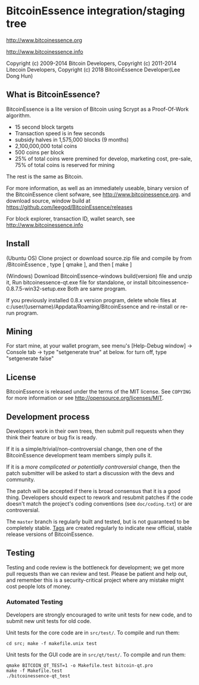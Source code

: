 BitcoinEssence integration/staging tree
================================

http://www.bitcoinessence.org

http://www.bitcoinessence.info

Copyright (c) 2009-2014 Bitcoin Developers, Copyright (c) 2011-2014 Litecoin Developers, Copyright (c) 2018 BitcoinEssence Developer(Lee Dong Hun)

What is BitcoinEssence?
----------------

BitcoinEssence is a lite version of Bitcoin using Scrypt as a Proof-Of-Work algorithm.
 - 15 second block targets 
 - Transaction speed is in few seconds
 - subsidy halves in 1,575,000 blocks (9 months)
 - 2,100,000,000 total coins
 - 500 coins per block
 - 25% of total coins were premined for develop, marketing cost, pre-sale, 75% of total coins is reserved for mining
 
 
The rest is the same as Bitcoin.  

For more information, as well as an immediately useable, binary version of
the BitcoinEssence client sofware, see http://www.bitcoinessence.org.
and download source, window build at https://github.com/leegod/BitcoinEssence/releases


For block explorer, transaction ID, wallet search, see http://www.bitcoinessence.info 

Install
-------
(Ubuntu OS)
Clone project or download source.zip file and compile by from /BitcoinEssence , type [ qmake ], and then [ make ]
 
(Windows)
Download BitcoinEssence-windows build(version) file and unzip it, 
Run bitcoinessence-qt.exe file for standalone, or install bitcoinessence-0.8.7.5-win32-setup.exe
Both are same program.

If you previously installed 0.8.x version program, delete whole files at c:/user/(username)/Appdata/Roaming/BitcoinEssence
and re-install or re-run program. 


Mining
-------
For start mine, at your wallet program, see menu's [Help-Debug window] -> Console tab -> type "setgenerate true" at below.
for turn off, type "setgenerate false"

 
License
-------

BitcoinEssence is released under the terms of the MIT license. See `COPYING` for more
information or see http://opensource.org/licenses/MIT.

Development process
-------------------

Developers work in their own trees, then submit pull requests when they think
their feature or bug fix is ready.

If it is a simple/trivial/non-controversial change, then one of the BitcoinEssence
development team members simply pulls it.

If it is a *more complicated or potentially controversial* change, then the patch
submitter will be asked to start a discussion with the devs and community.

The patch will be accepted if there is broad consensus that it is a good thing.
Developers should expect to rework and resubmit patches if the code doesn't
match the project's coding conventions (see `doc/coding.txt`) or are
controversial.

The `master` branch is regularly built and tested, but is not guaranteed to be
completely stable. [Tags](https://github.com/bitcoinessence-project/bitcoinessence/tags) are created
regularly to indicate new official, stable release versions of BitcoinEssence.

Testing
-------

Testing and code review is the bottleneck for development; we get more pull
requests than we can review and test. Please be patient and help out, and
remember this is a security-critical project where any mistake might cost people
lots of money.

### Automated Testing

Developers are strongly encouraged to write unit tests for new code, and to
submit new unit tests for old code.

Unit tests for the core code are in `src/test/`. To compile and run them:

    cd src; make -f makefile.unix test

Unit tests for the GUI code are in `src/qt/test/`. To compile and run them:

    qmake BITCOIN_QT_TEST=1 -o Makefile.test bitcoin-qt.pro
    make -f Makefile.test
    ./bitcoinessence-qt_test

